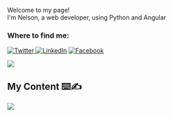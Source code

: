 <p>Welcome to my page! </br> I'm Nelson, a web developer, using Python and Angular<br/></p>
<h3>Where to find me:</h3>

<p><a href="https://twitter.com/nrmc17" target="_blank"><img alt="Twitter" src="https://img.shields.io/badge/twitter-%231DA1F2.svg?&style=for-the-badge&logo=twitter&logoColor=white" />
</a> 
<a href="https://www.linkedin.com/in/nmilla1997/" target="_blank"><img alt="LinkedIn" src="https://img.shields.io/badge/linkedin-%230077B5.svg?&style=for-the-badge&logo=linkedin&logoColor=white" /></a> <a href="https://www.facebook.com/nelsonramon.millacastillo/" target="_blank"><img alt="Facebook" src="https://img.shields.io/badge/facebook-%230077B5.svg?&style=for-the-badge&logo=facebook&logoColor=white" /></a>
  
<a href="#"><img src="https://github-readme-stats.vercel.app/api?username=nelsonmilla&show_icons=true&count_private=true&theme=light"></a>
  
  
##  My Content ⌨️✍
  <a href="https://www.youtube.com/channel/UCWWTFbGURlWaHa5uYNuo1-A"><img src="https://img.shields.io/badge/YouTube-MacaoTech-red"></a>
</p>
